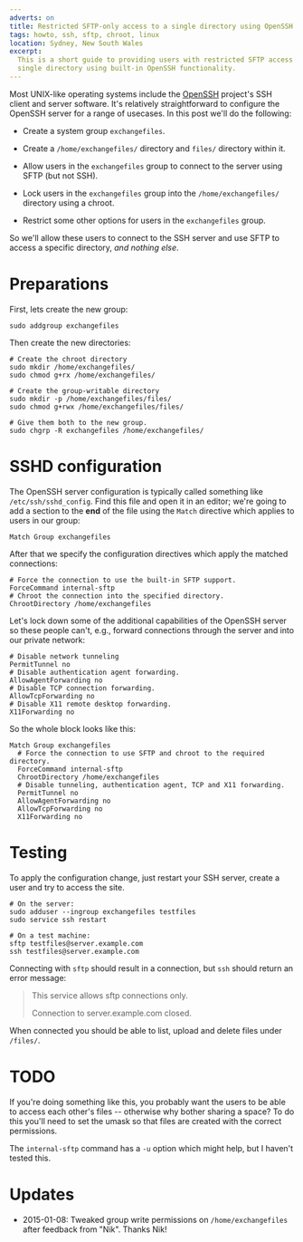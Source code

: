 ```yaml
---
adverts: on
title: Restricted SFTP-only access to a single directory using OpenSSH
tags: howto, ssh, sftp, chroot, linux
location: Sydney, New South Wales
excerpt: 
  This is a short guide to providing users with restricted SFTP access to a
  single directory using built-in OpenSSH functionality.
---
```


Most UNIX-like operating systems include the [OpenSSH][1] project's SSH client
and server software. It's relatively straightforward to configure the OpenSSH
server for a range of usecases. In this post we'll do the following:

[1]: http://openssh.org/

- Create a system group `exchangefiles`.

- Create a `/home/exchangefiles/` directory and `files/` directory within it.

- Allow users in the `exchangefiles` group to connect to the server using SFTP
  (but not SSH).

- Lock users in the `exchangefiles` group into the `/home/exchangefiles/`
  directory using a chroot.

- Restrict some other options for users in the `exchangefiles` group.

So we'll allow these users to connect to the SSH server and use SFTP to access
a specific directory, *and nothing else*.

# Preparations

First, lets create the new group:

````{.bash}
sudo addgroup exchangefiles
````

Then create the new directories:

````{.bash}
# Create the chroot directory
sudo mkdir /home/exchangefiles/
sudo chmod g+rx /home/exchangefiles/

# Create the group-writable directory
sudo mkdir -p /home/exchangefiles/files/
sudo chmod g+rwx /home/exchangefiles/files/

# Give them both to the new group.
sudo chgrp -R exchangefiles /home/exchangefiles/
````

# SSHD configuration

The OpenSSH server configuration is typically called something like
`/etc/ssh/sshd_config`. Find this file and open it in an editor; we're going to
add a section to the **end** of the file using the `Match` directive which
applies to users in our group:

````
Match Group exchangefiles
````

After that we specify the configuration directives which apply the matched
connections:

````
# Force the connection to use the built-in SFTP support.
ForceCommand internal-sftp
# Chroot the connection into the specified directory.
ChrootDirectory /home/exchangefiles
````

Let's lock down some of the additional capabilities of the OpenSSH server so
these people can't, e.g., forward connections through the server and into our
private network:

````
# Disable network tunneling
PermitTunnel no
# Disable authentication agent forwarding.
AllowAgentForwarding no
# Disable TCP connection forwarding.
AllowTcpForwarding no
# Disable X11 remote desktop forwarding.
X11Forwarding no
````

So the whole block looks like this:

````
Match Group exchangefiles
  # Force the connection to use SFTP and chroot to the required directory.
  ForceCommand internal-sftp
  ChrootDirectory /home/exchangefiles
  # Disable tunneling, authentication agent, TCP and X11 forwarding.
  PermitTunnel no
  AllowAgentForwarding no
  AllowTcpForwarding no
  X11Forwarding no
````

# Testing

To apply the configuration change, just restart your SSH server, create a user
and try to access the site.

````{.bash}
# On the server:
sudo adduser --ingroup exchangefiles testfiles
sudo service ssh restart

# On a test machine:
sftp testfiles@server.example.com
ssh testfiles@server.example.com
````

Connecting with `sftp` should result in a connection, but `ssh` should return
an error message:

> This service allows sftp connections only.
>
> Connection to server.example.com closed.

When connected you should be able to list, upload and delete files under
`/files/`.

# TODO

If you're doing something like this, you probably want the users to be able to
access each other's files -- otherwise why bother sharing a space? To do this
you'll need to set the umask so that files are created with the correct
permissions.

The `internal-sftp` command has a `-u` option which might help, but I haven't
tested this.

# Updates

- 2015-01-08: Tweaked group write permissions on `/home/exchangefiles` after
feedback from "Nik". Thanks Nik!

